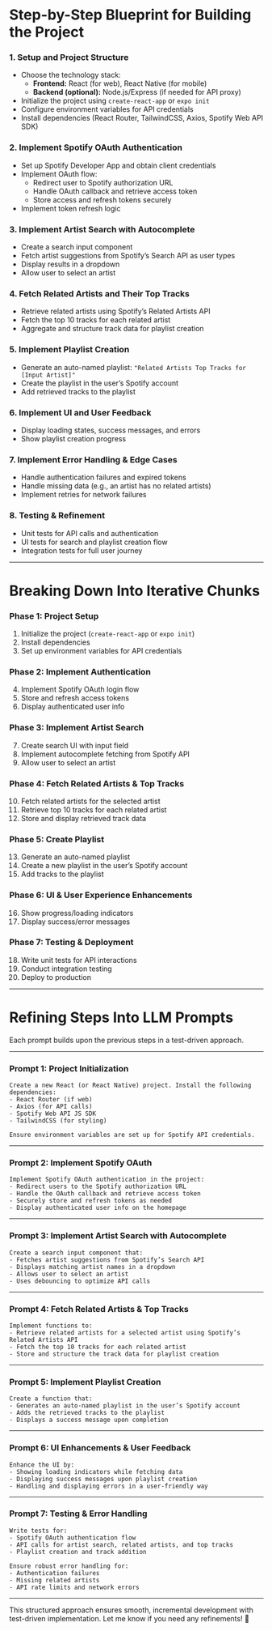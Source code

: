 

# **Step-by-Step Blueprint for Building the Project**

### **1. Setup and Project Structure**
   - Choose the technology stack:
     - **Frontend:** React (for web), React Native (for mobile)
     - **Backend (optional):** Node.js/Express (if needed for API proxy)
   - Initialize the project using `create-react-app` or `expo init`
   - Configure environment variables for API credentials
   - Install dependencies (React Router, TailwindCSS, Axios, Spotify Web API SDK)

### **2. Implement Spotify OAuth Authentication**
   - Set up Spotify Developer App and obtain client credentials
   - Implement OAuth flow:
     - Redirect user to Spotify authorization URL
     - Handle OAuth callback and retrieve access token
     - Store access and refresh tokens securely
   - Implement token refresh logic

### **3. Implement Artist Search with Autocomplete**
   - Create a search input component
   - Fetch artist suggestions from Spotify’s Search API as user types
   - Display results in a dropdown
   - Allow user to select an artist

### **4. Fetch Related Artists and Their Top Tracks**
   - Retrieve related artists using Spotify’s Related Artists API
   - Fetch the top 10 tracks for each related artist
   - Aggregate and structure track data for playlist creation

### **5. Implement Playlist Creation**
   - Generate an auto-named playlist: `"Related Artists Top Tracks for [Input Artist]"`
   - Create the playlist in the user’s Spotify account
   - Add retrieved tracks to the playlist

### **6. Implement UI and User Feedback**
   - Display loading states, success messages, and errors
   - Show playlist creation progress

### **7. Implement Error Handling & Edge Cases**
   - Handle authentication failures and expired tokens
   - Handle missing data (e.g., an artist has no related artists)
   - Implement retries for network failures

### **8. Testing & Refinement**
   - Unit tests for API calls and authentication
   - UI tests for search and playlist creation flow
   - Integration tests for full user journey

---

# **Breaking Down Into Iterative Chunks**

### **Phase 1: Project Setup**
1. Initialize the project (`create-react-app` or `expo init`)
2. Install dependencies
3. Set up environment variables for API credentials

### **Phase 2: Implement Authentication**
4. Implement Spotify OAuth login flow
5. Store and refresh access tokens
6. Display authenticated user info

### **Phase 3: Implement Artist Search**
7. Create search UI with input field
8. Implement autocomplete fetching from Spotify API
9. Allow user to select an artist

### **Phase 4: Fetch Related Artists & Top Tracks**
10. Fetch related artists for the selected artist
11. Retrieve top 10 tracks for each related artist
12. Store and display retrieved track data

### **Phase 5: Create Playlist**
13. Generate an auto-named playlist
14. Create a new playlist in the user’s Spotify account
15. Add tracks to the playlist

### **Phase 6: UI & User Experience Enhancements**
16. Show progress/loading indicators
17. Display success/error messages

### **Phase 7: Testing & Deployment**
18. Write unit tests for API interactions
19. Conduct integration testing
20. Deploy to production

---

# **Refining Steps Into LLM Prompts**

Each prompt builds upon the previous steps in a test-driven approach.

---

### **Prompt 1: Project Initialization**
```text
Create a new React (or React Native) project. Install the following dependencies:
- React Router (if web)
- Axios (for API calls)
- Spotify Web API JS SDK
- TailwindCSS (for styling)

Ensure environment variables are set up for Spotify API credentials.
```

---

### **Prompt 2: Implement Spotify OAuth**
```text
Implement Spotify OAuth authentication in the project:
- Redirect users to the Spotify authorization URL
- Handle the OAuth callback and retrieve access token
- Securely store and refresh tokens as needed
- Display authenticated user info on the homepage
```

---

### **Prompt 3: Implement Artist Search with Autocomplete**
```text
Create a search input component that:
- Fetches artist suggestions from Spotify’s Search API
- Displays matching artist names in a dropdown
- Allows user to select an artist
- Uses debouncing to optimize API calls
```

---

### **Prompt 4: Fetch Related Artists & Top Tracks**
```text
Implement functions to:
- Retrieve related artists for a selected artist using Spotify’s Related Artists API
- Fetch the top 10 tracks for each related artist
- Store and structure the track data for playlist creation
```

---

### **Prompt 5: Implement Playlist Creation**
```text
Create a function that:
- Generates an auto-named playlist in the user’s Spotify account
- Adds the retrieved tracks to the playlist
- Displays a success message upon completion
```

---

### **Prompt 6: UI Enhancements & User Feedback**
```text
Enhance the UI by:
- Showing loading indicators while fetching data
- Displaying success messages upon playlist creation
- Handling and displaying errors in a user-friendly way
```

---

### **Prompt 7: Testing & Error Handling**
```text
Write tests for:
- Spotify OAuth authentication flow
- API calls for artist search, related artists, and top tracks
- Playlist creation and track addition

Ensure robust error handling for:
- Authentication failures
- Missing related artists
- API rate limits and network errors
```

---

This structured approach ensures smooth, incremental development with test-driven implementation. Let me know if you need any refinements! 🚀